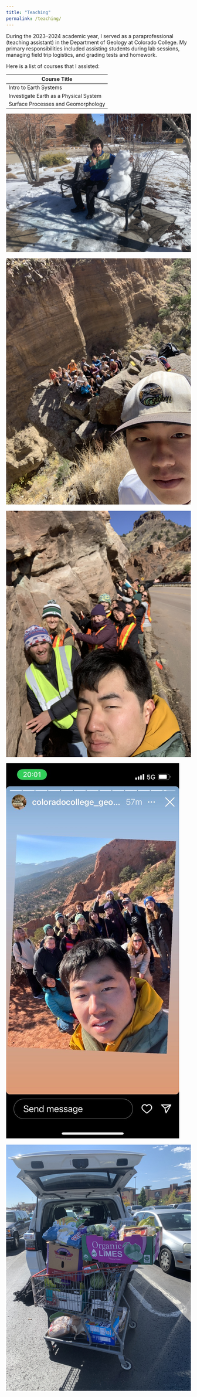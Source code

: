 ```yaml
---
title: "Teaching"
permalink: /teaching/
---
```



During the 2023–2024 academic year, I served as a paraprofessional (teaching assistant) in the Department of Geology at Colorado College. My primary responsibilities included assisting students during lab sessions, managing field trip logistics, and grading tests and homework.


Here is a list of courses that I assisted:

| Course Title                           |
|----------------------------------------|
| Intro to Earth Systems                 |
| Investigate Earth as a Physical System |
| Surface Processes and Geomorphology    |




![Selfie with a snow bear!](/assets/teaching_photos/IMG_1430.jpeg "selfie")

![teaching1](/assets/teaching_photos/teaching1.jpeg "teaching1")

![teaching2](/assets/teaching_photos/teaching2.jpeg "teaching2")

![teaching3](/assets/teaching_photos/teaching3.jpeg "teaching3")

![grocery](/assets/teaching_photos/grocery.jpeg "grocery")
